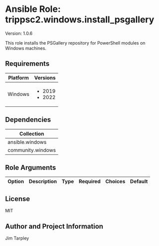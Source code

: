 <!-- BEGIN_ANSIBLE_DOCS -->

# Ansible Role: trippsc2.windows.install_psgallery
Version: 1.0.6

This role installs the PSGallery repository for PowerShell modules on Windows machines.

## Requirements

| Platform | Versions |
| -------- | -------- |
| Windows | <ul><li>2019</li><li>2022</li></ul> |

## Dependencies

| Collection |
| ---------- |
| ansible.windows |
| community.windows |

## Role Arguments
|Option|Description|Type|Required|Choices|Default|
|---|---|---|---|---|---|


## License
MIT

## Author and Project Information
Jim Tarpley
<!-- END_ANSIBLE_DOCS -->
